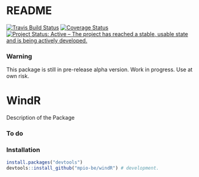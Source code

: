 README
================

[![Travis Build Status](https://travis-ci.org/mpio-be/windR.svg?branch=master)](https://travis-ci.org/mpio-be/windR) [![Coverage Status](https://img.shields.io/codecov/c/github/mpio-be/windR/master.svg)](https://codecov.io/github/mpio-be/windR?branch=master) [![Project Status: Active – The project has reached a stable, usable state and is being actively developed.](http://www.repostatus.org/badges/latest/active.svg)](http://www.repostatus.org/#active)

### Warning

This package is still in pre-release alpha version. Work in progress. Use at own risk.

WindR
=====

Description of the Package

### To do

### Installation

``` r
install.packages("devtools")
devtools::install_github("mpio-be/windR") # development.
```
